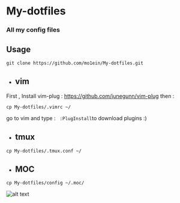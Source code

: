 # My-dotfiles
### All my config files
## Usage

```
git clone https://github.com/mo1ein/My-dotfiles.git

```

* ## vim
First , Install vim-plug : https://github.com/junegunn/vim-plug then :
```
cp My-dotfiles/.vimrc ~/
```
go to vim and type : ``` :PlugInstall```to download plugins :)

* ## tmux
```
cp My-dotfiles/.tmux.conf ~/
```

* ## MOC
```
cp My-dotfiles/config ~/.moc/
```
![alt text](https://github.com/mo1ein/My-dotfiles/blob/master/pic.png)
